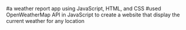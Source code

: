 #a weather report app using JavaScript, HTML, and CSS
#used OpenWeatherMap API in JavaScript to create a website that display the current weather for any location


